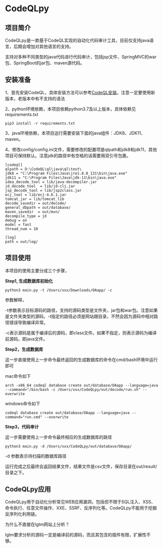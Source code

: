 # CodeQLpy

## 项目简介

CodeQLpy是一款基于CodeQL实现的自动化代码审计工具，目前仅支持java语言，后期会增加对其他语言的支持。

支持对多种不同类型的java代码进行代码审计，包括jsp文件、SpringMVC的war包、SpringBoot的jar包、maven源代码。

## 安装准备

1、首先安装CodeQL，具体安装方法可以参考[CodeQL安装](https://www.freebuf.com/articles/web/283795.html)。注意一定要使用新版本，老版本中有不支持的语法

2、python环境依赖，本项目依赖python3.7及以上版本，具体依赖见requirements.txt

```
pip3 install -r requirements.txt
```

3、java环境依赖，本项目运行需要安装下面的java组件：JDK8、JDK11、maven。

4、修改config/config.ini文件，需要修改的配置项是qlpath和jdk8和jdk11，其他项目可保持默认。注意jdk的路径中有空格的话需要用双引号包裹。

```
[codeql]
qlpath = D:\CodeQL\ql\java\ql\test\
jdk8 = "C:\Program Files\Java\jre1.8.0_131\bin\java.exe"
jdk11 = "C:\Program Files\Java\jdk-11\bin\java.exe"
idea_decode_tool = lib/java-decompiler.jar
jd_decode_tool  = lib/jd-cli.jar
jsp_decode_tool = lib/jsp2class.jar
ecj_tool = lib/ecj-4.6.1.jar
tomcat_jar = lib/tomcat_lib
decode_savedir = out/decode/
general_dbpath = out/database/
maven_savedir  = out/mvn/
decompile_type = jd
debug = on
model = fast
thread_num = 10

[log]
path = out/log/
```

## 项目使用

本项目的使用主要分成三个步骤，

**Step1, 生成数据库初始化**

```
python3 main.py -t /Users/xxx/Downloads/OAapp/ -c
```

参数解释，

-t参数表示目标源码的路径，支持的源码类型是文件夹，jar包和war包。注意如果是文件夹类型的源码，-t指定的路径必须是网站跟目录，不然会因为源码中相对路径错误导致编译异常。

-c表示源码是属于编译后的源码，即class文件。如果不指定，则表示源码为编译前源码，即java文件。

**Step2，生成数据库**

这一步直接使用上一步命令最终返回的生成数据库的命令在cmd/bash环境中运行即可

mac命令如下

```
arch -x86_64 codeql database create out/database/OAapp --language=java --command="/bin/bash -c /Users/xxx/CodeQLpy/out/decode/run.sh" --overwrite
```

windows命令如下

```
codeql database create out/database/OAapp --language=java --command="run.cmd" --overwrite
```

**Step3，代码审计**

这一步需要使用上一步命令最终相应的生成数据库的路径

```
python3 main.py -d /Users/xxx/CodeQLpy/out/database/OAapp/
```

-d 参数表示待扫描的数据库路径

运行完成之后最终会返回结果文件，结果文件是csv文件，保存目录在out/result/目录之下。

## CodeQLpy应用

CodeQLpy用于自动化分析常见WEB应用漏洞，包括但不限于SQL注入、XSS、命令执行、任意文件操作、XXE、SSRF、反序列化等。CodeQLpy不能用于挖掘反序列化利用链。

为什么不直接在lgtm网站上分析？

lgtm要求分析的源码一定是编译前的源码，而且其包含的插件有限，扩展性不够。
